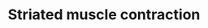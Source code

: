 ---
annotations:
- id: PW:0000004
  parent: regulatory pathway
  type: Pathway Ontology
  value: regulatory pathway
authors:
- MaintBot
- Lindarieswijk
- Eweitz
description: ''
last-edited: 2021-05-15
organisms:
- Danio rerio
redirect_from:
- /index.php/Pathway:WP1316
- /instance/WP1316
revision: null
schema-jsonld:
- '@context': https://schema.org/
  '@id': https://wikipathways.github.io/pathways/WP1316.html
  '@type': Dataset
  creator:
    '@type': Organization
    name: WikiPathways
  description: ''
  keywords:
  - ACTG1
  - ACTN3
  - DES
  - DMD
  - LOC100148848
  - LOC100149766
  - MYBPC3
  - MYH3
  - MYH6
  - MYH8
  - MYL2
  - MYL3
  - NEB
  - TNNC2
  - TNNI1
  - TNNI2
  - TNNI3
  - TNNT3
  - TPM1
  - acta1
  - acta1b
  - acta2
  - actn2
  - actn4
  - cmlc1
  - mybpc1
  - myl9
  - tcap
  - tnnc1
  - tnnt2
  - tpm2
  - tpm4
  - ttna
  - vim
  - zgc:110761
  - zgc:193865
  - zgc:77231
  - zgc:77592
  license: CC0
  name: Striated muscle contraction
seo: CreativeWork
title: Striated muscle contraction
wpid: WP1316
---
